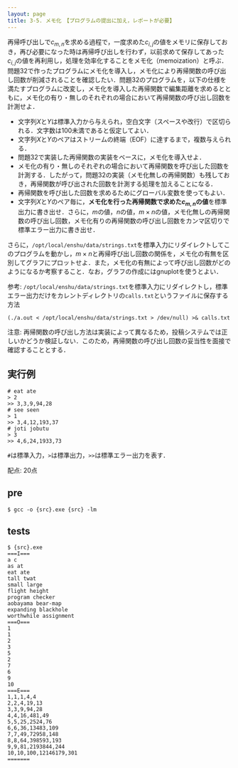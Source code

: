 ```yaml
---
layout: page
title: 3-5. メモ化　【プログラムの提出に加え，レポートが必要】
---
```


再帰呼び出しで$c_{m,n}$を求める過程で，一度求めた$c_{i,j}$の値をメモリに保存しておき，再び必要になった時は再帰呼び出しを行わず，以前求めて保存してあった$c_{i,j}$の値を再利用し，処理を効率化することをメモ化（memoization）と呼ぶ．問題32で作ったプログラムにメモ化を導入し，メモ化により再帰関数の呼び出し回数が削減されることを確認したい．問題32のプログラムを，以下の仕様を満たすプログラムに改変し，メモ化を導入した再帰関数で編集距離を求めるとともに，メモ化の有り・無しのそれぞれの場合において再帰関数の呼び出し回数を計測せよ．

+ 文字列$X$と$Y$は標準入力から与えられ，空白文字（スペースや改行）で区切られる．文字数は100未満であると仮定してよい．
+ 文字列$X$と$Y$のペアはストリームの終端（EOF）に達するまで，複数与えられる．
+ 問題32で実装した再帰関数の実装をベースに，メモ化を導入せよ．
+ メモ化の有り・無しのそれぞれの場合において再帰関数を呼び出した回数を計測する．したがって，問題32の実装（メモ化無しの再帰関数）も残しておき，再帰関数が呼び出された回数を計測する処理を加えることになる．
+ 再帰関数を呼び出した回数を求めるためにグローバル変数を使ってもよい．
+ 文字列$X$と$Y$のペア毎に，**メモ化を行った再帰関数で求めた$c_{m,n}$の値**を標準出力に書き出せ．さらに，$m$の値，$n$の値，$m \times n$の値，メモ化無しの再帰関数の呼び出し回数，メモ化有りの再帰関数の呼び出し回数をカンマ区切りで標準エラー出力に書き出せ．

さらに，`/opt/local/enshu/data/strings.txt`を標準入力にリダイレクトしてこのプログラムを動かし，$m \times n$と再帰呼び出し回数の関係を，メモ化の有無を区別してグラフにプロットせよ．また，メモ化の有無によって呼び出し回数がどのようになるか考察すること．なお，グラフの作成にはgnuplotを使うとよい．

参考: `/opt/local/enshu/data/strings.txt`を標準入力にリダイレクトし，標準エラー出力だけをカレントディレクトリの`calls.txt`というファイルに保存する方法

```
(./a.out < /opt/local/enshu/data/strings.txt > /dev/null) >& calls.txt
```

注意: 再帰関数の呼び出し方法は実装によって異なるため，投稿システムでは正しいかどうか検証しない．このため，再帰関数の呼び出し回数の妥当性を面接で確認することとする．

## 実行例

```
# eat ate
> 2
>> 3,3,9,94,28
# see seen
> 1
>> 3,4,12,193,37
# joti jobutu
> 3
>> 4,6,24,1933,73
```

`#`は標準入力，`>`は標準出力，`>>`は標準エラー出力を表す．


配点: 20点

## pre
```
$ gcc -o {src}.exe {src} -lm
```

## tests
```
$ {src}.exe
===I===
a c
as at
eat ate
tall twat
small large
flight height
program checker
aobayama bear-map
expanding blackhole
worthwhile assignment
===O===
1
1
2
3
5
2
7
6
9
10
===E===
1,1,1,4,4
2,2,4,19,13
3,3,9,94,28
4,4,16,481,49
5,5,25,2524,76
6,6,36,13483,109
7,7,49,72958,148
8,8,64,398593,193
9,9,81,2193844,244
10,10,100,12146179,301
=======

```
